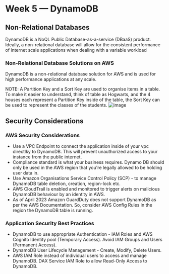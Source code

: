 # Week 5 — DynamoDB 
 
## Non-Relational Databases
DynamoDB is a NoQL Public Database-as-a-service (DBaaS) product.
Ideally, a non-relational database will allow for the consistent performance of internet scale applications when dealing with a variable workload
 
### Non-Relational Database Solutions on AWS
DynamoDB is a non-relational database solution for AWS and is used for high performance applications at any scale. 

NOTE: A Partition Key and a Sort Key are used to organise items in a table. To make it easier to understand, think of table as Hogwarts, and the 4 houses each represent a Partition Key inside of the table, the Sort Key can be used to represent the classes of the students. 
![image](https://user-images.githubusercontent.com/67550608/235657472-4ed2f8f2-69d0-415e-8a0a-6afc048fda51.png)
 
## Security Considerations
###  AWS Security Considerations
- Use a VPC Endpoint to connect the application inside of your vpc directlky to DynamoDB. This will prevent unauthorized access to your instance from the public internet.
- Compliance standard is what your business requires. Dynamo DB should only be used in the AWS region that you're legally allowed to be holding user data in.
- Use Amazon Organisations Service Control Policy (SCP) - to manage DynamoDB table deletion, creation, region-lock etc.
- AWS CloudTrail is enabled and monitored to trigger alerts on malicious DynamoDB behaviour by an identity in AWS.
- As of April 2023 Amazon GuardDuty does not support DynamoDB as per the AWS Documentation. So, consider AWS Config Rules in the region the DynamoDB table is running.

### Application Security Best Practices
 - DynamoDB to use appropriate Authentication - IAM Roles and AWS Cognito Identity pool (Temporary Access). Avoid IAM Groups and Users (Permanent Access).
 - DynamoDB User Lifecycle Management - Create, Modify, Delete Users. 
 - AWS IAM Role instead of individual users to access and manage DynamoDB. DAX Service IAM Role to allow Read-Only Access to DynamoDB.

